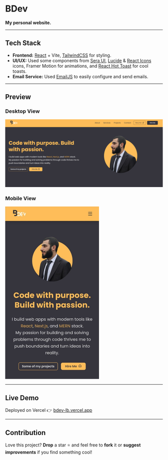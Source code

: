 # BDev

**My personal website.**

---

## Tech Stack

- **Frontend:** [React](https://react.dev/) + Vite, [TailwindCSS](https://tailwindcss.com/) for styling.
- **UI/UX:** Used some components from [Sera UI](https://seraui.com/), [Lucide](https://lucide.dev/icons/) & [React Icons](https://react-icons.github.io/react-icons/) icons, Framer Motion for animations, and [React Hot Toast](https://react-hot-toast.com/) for cool toasts.
- **Email Service:** Used [EmailJS](https://www.emailjs.com/) to easily configure and send emails.

---

## Preview

### Desktop View

![Desktop view Screenshot](./public/screenshots/bdev-desktop.png)

### Mobile View

<img src="public/screenshots/bdev-mobile.png" alt="Alt text" width="300" height="550">

---

## Live Demo

Deployed on Vercel 👉 <a href="https://bdev-lb.vercel.app" target="_blank">bdev-lb.vercel.app</a>

---

## Contribution

Love this project? **Drop** a star ⭐ and feel free to **fork** it or **suggest improvements** if you find something cool!
